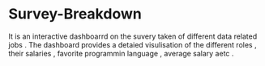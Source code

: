 # Survey-Breakdown
It is an interactive dashboarrd on the suvery taken of different data related jobs . The dashboard provides a detaied visulisation of the different roles , their salaries , favorite programmin language , average salary aetc .

